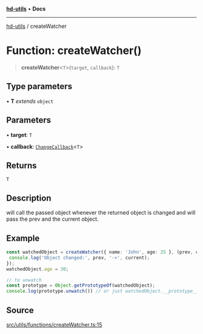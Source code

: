 [**hd-utils**](../README.md) • **Docs**

***

[hd-utils](../globals.md) / createWatcher

# Function: createWatcher()

> **createWatcher**\<`T`\>(`target`, `callback`): `T`

## Type parameters

• **T** *extends* `object`

## Parameters

• **target**: `T`

• **callback**: [`ChangeCallback`](../type-aliases/ChangeCallback.md)\<`T`\>

## Returns

`T`

## Description

will call the passed object whenever the returned object is changed and will pass the prev and the current object.

## Example

```ts
const watchedObject = createWatcher({ name: 'John', age: 25 }, (prev, current) => {
 console.log('Object changed:', prev, '->', current);
});
watchedObject.age = 30;

// to unwatch 
const prototype = Object.getPrototypeOf(watchedObject);
console.log(prototype.unwatch()) // or just watchedObject.__prototype__.unwatch();
```

## Source

[src/utils/functions/createWatcher.ts:15](https://github.com/AhmadHddad/h-utils/blob/b1dfa95e218c9605f39fc234662ef50e62fadcb8/src/utils/functions/createWatcher.ts#L15)
